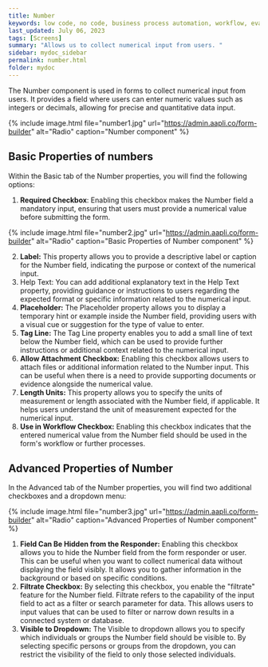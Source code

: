 ```yaml
---
title: Number
keywords: low code, no code, business process automation, workflow, evaluation matrixs
last_updated: July 06, 2023
tags: [Screens]
summary: "Allows us to collect numerical input from users. " 
sidebar: mydoc_sidebar
permalink: number.html
folder: mydoc
---
```


The Number component is used in forms to collect numerical input from users. It provides a field where users can enter numeric values such as integers or decimals, allowing for precise and quantitative data input.

{% include image.html file="number1.jpg" url="https://admin.aapli.co/form-builder" alt="Radio" caption="Number component" %}

## Basic Properties of numbers
Within the Basic tab of the Number properties, you will find the following options:

1. **Required Checkbox**: Enabling this checkbox makes the Number field a mandatory input, ensuring that users must provide a numerical value before submitting the form.

{% include image.html file="number2.jpg" url="https://admin.aapli.co/form-builder" alt="Radio" caption="Basic Properties of Number component" %}

2. **Label:** This property allows you to provide a descriptive label or caption for the Number field, indicating the purpose or context of the numerical input.
3. Help Text: You can add additional explanatory text in the Help Text property, providing guidance or instructions to users regarding the expected format or specific information related to the numerical input.
4. **Placeholder:** The Placeholder property allows you to display a temporary hint or example inside the Number field, providing users with a visual cue or suggestion for the type of value to enter.
5. **Tag Line:** The Tag Line property enables you to add a small line of text below the Number field, which can be used to provide further instructions or additional context related to the numerical input.
5. **Allow Attachment Checkbox:** Enabling this checkbox allows users to attach files or additional information related to the Number input. This can be useful when there is a need to provide supporting documents or evidence alongside the numerical value.
6. **Length Units:** This property allows you to specify the units of measurement or length associated with the Number field, if applicable. It helps users understand the unit of measurement expected for the numerical input.
7. **Use in Workflow Checkbox:** Enabling this checkbox indicates that the entered numerical value from the Number field should be used in the form's workflow or further processes.

## Advanced Properties of Number

In the Advanced tab of the Number properties, you will find two additional checkboxes and a dropdown menu:

{% include image.html file="number3.jpg" url="https://admin.aapli.co/form-builder" alt="Radio" caption="Advanced Properties of Number component" %}

1. **Field Can Be Hidden from the Responder:** Enabling this checkbox allows you to hide the Number field from the form responder or user. This can be useful when you want to collect numerical data without displaying the field visibly. It allows you to gather information in the background or based on specific conditions.
2. **Filtrate Checkbox:** By selecting this checkbox, you enable the "filtrate" feature for the Number field. Filtrate refers to the capability of the input field to act as a filter or search parameter for data. This allows users to input values that can be used to filter or narrow down results in a connected system or database.
3. **Visible to Dropdown:** The Visible to dropdown allows you to specify which individuals or groups the Number field should be visible to. By selecting specific persons or groups from the dropdown, you can restrict the visibility of the field to only those selected individuals.
